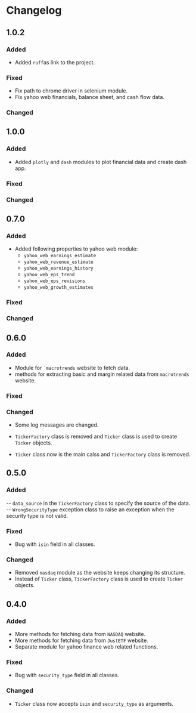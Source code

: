 # Changelog

## 1.0.2

### Added

- Added `ruff`as link to the project. 

### Fixed

- Fix path to chrome driver in selenium module.
- Fix yahoo web financials, balance sheet, and cash flow data.

### Changed

## 1.0.0

### Added

- Added `plotly` and `dash` modules to plot financial data and create dash app.

### Fixed

### Changed

## 0.7.0

### Added

- Added following properties to yahoo web module:
    - `yahoo_web_earnings_estimate` 
    - `yahoo_web_revenue_estimate`
    - `yahoo_web_earnings_history`
    - `yahoo_web_eps_trend`
    - `yahoo_web_eps_revisions`
    - `yahoo_web_growth_estimates`

### Fixed

### Changed


## 0.6.0

### Added

- Module for `´macrotrends` website to fetch data.
- methods for extracting basic and margin related data from `macrotrends` website.

### Fixed

### Changed

- Some log messages are changed.
- `TickerFactory` class is removed and `Ticker` class is used to create `Ticker` objects.

- `Ticker` class now is the main calss and `TickerFactory` class is removed.

## 0.5.0

### Added

-- `data_source` in the `TickerFactory` class to specify the source of the data.
-- `WrongSecurityType` exception class to raise an exception when the security type is not valid.

### Fixed

- Bug with `isin` field in all classes.

### Changed

- Removed `nasdaq` module as the website keeps changing its structure.
- Instead of `Ticker` class, `TickerFactory` class is used to create `Ticker` objects.

## 0.4.0

### Added

- More methods for fetching data from `NASDAQ` website.
- More methods for fetching data from `JustETF` website.
- Separate module for yahoo finance web related functions.

### Fixed

- Bug with `security_type` field in all classes.

### Changed

- `Ticker` class now accepts `isin` and `security_type` as arguments.
